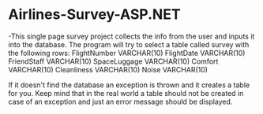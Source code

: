 # Airlines-Survey-ASP.NET

-This single page survey project collects the info from the user and inputs it into the database. The program will try to select
a table called survey with the following rows:
FlightNumber VARCHAR(10)
FlightDate VARCHAR(10)
FriendStaff VARCHAR(10)
SpaceLuggage VARCHAR(10)
Comfort VARCHAR(10)
Cleanliness VARCHAR(10)
Noise VARCHAR(10) 

If it doesn't find the database an exception is thrown and it creates a table for you. Keep mind that in the real world a table should not be created in case of an exception and just an error message should be displayed.

